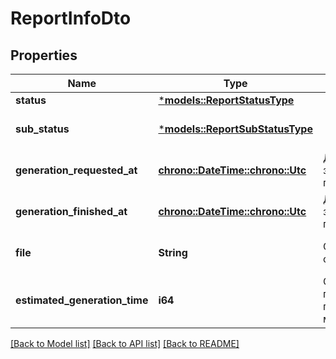 # ReportInfoDto

## Properties
Name | Type | Description | Notes
------------ | ------------- | ------------- | -------------
**status** | [***models::ReportStatusType**](ReportStatusType.md) |  | 
**sub_status** | [***models::ReportSubStatusType**](ReportSubStatusType.md) |  | [optional] [default to None]
**generation_requested_at** | [**chrono::DateTime::<chrono::Utc>**](DateTime.md) | Дата и время запроса на генерацию. | 
**generation_finished_at** | [**chrono::DateTime::<chrono::Utc>**](DateTime.md) | Дата и время завершения генерации. | [optional] [default to None]
**file** | **String** | Ссылка на готовый отчет. | [optional] [default to None]
**estimated_generation_time** | **i64** | Ожидаемая продолжительность генерации в миллисекундах. | [optional] [default to None]

[[Back to Model list]](../README.md#documentation-for-models) [[Back to API list]](../README.md#documentation-for-api-endpoints) [[Back to README]](../README.md)


